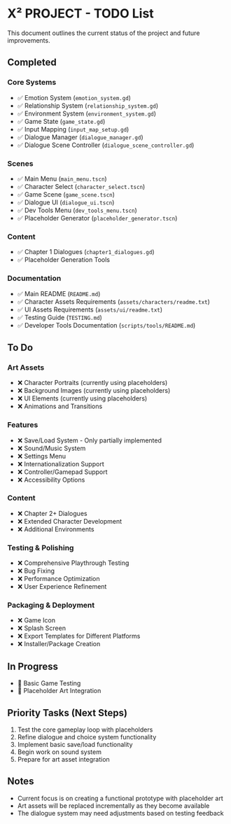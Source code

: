 # X² PROJECT - TODO List

This document outlines the current status of the project and future improvements.

## Completed

### Core Systems
- ✅ Emotion System (`emotion_system.gd`)
- ✅ Relationship System (`relationship_system.gd`)
- ✅ Environment System (`environment_system.gd`) 
- ✅ Game State (`game_state.gd`)
- ✅ Input Mapping (`input_map_setup.gd`)
- ✅ Dialogue Manager (`dialogue_manager.gd`)
- ✅ Dialogue Scene Controller (`dialogue_scene_controller.gd`)

### Scenes
- ✅ Main Menu (`main_menu.tscn`)
- ✅ Character Select (`character_select.tscn`)
- ✅ Game Scene (`game_scene.tscn`)
- ✅ Dialogue UI (`dialogue_ui.tscn`)
- ✅ Dev Tools Menu (`dev_tools_menu.tscn`)
- ✅ Placeholder Generator (`placeholder_generator.tscn`)

### Content
- ✅ Chapter 1 Dialogues (`chapter1_dialogues.gd`)
- ✅ Placeholder Generation Tools

### Documentation
- ✅ Main README (`README.md`)
- ✅ Character Assets Requirements (`assets/characters/readme.txt`)
- ✅ UI Assets Requirements (`assets/ui/readme.txt`)
- ✅ Testing Guide (`TESTING.md`)
- ✅ Developer Tools Documentation (`scripts/tools/README.md`)

## To Do

### Art Assets
- ❌ Character Portraits (currently using placeholders)
- ❌ Background Images (currently using placeholders)
- ❌ UI Elements (currently using placeholders)
- ❌ Animations and Transitions

### Features
- ❌ Save/Load System - Only partially implemented
- ❌ Sound/Music System
- ❌ Settings Menu
- ❌ Internationalization Support
- ❌ Controller/Gamepad Support
- ❌ Accessibility Options

### Content
- ❌ Chapter 2+ Dialogues
- ❌ Extended Character Development
- ❌ Additional Environments

### Testing & Polishing
- ❌ Comprehensive Playthrough Testing
- ❌ Bug Fixing
- ❌ Performance Optimization
- ❌ User Experience Refinement

### Packaging & Deployment
- ❌ Game Icon
- ❌ Splash Screen
- ❌ Export Templates for Different Platforms
- ❌ Installer/Package Creation

## In Progress

- 🔄 Basic Game Testing
- 🔄 Placeholder Art Integration

## Priority Tasks (Next Steps)

1. Test the core gameplay loop with placeholders
2. Refine dialogue and choice system functionality
3. Implement basic save/load functionality
4. Begin work on sound system
5. Prepare for art asset integration

## Notes

- Current focus is on creating a functional prototype with placeholder art
- Art assets will be replaced incrementally as they become available
- The dialogue system may need adjustments based on testing feedback 